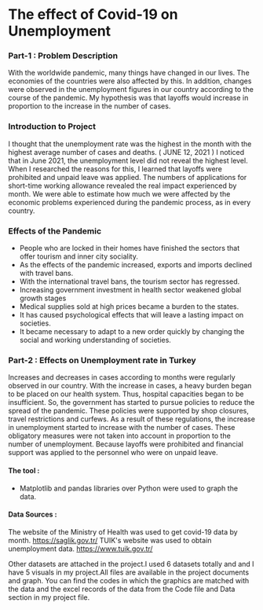 # The effect of Covid-19 on Unemployment
### Part-1 : Problem Description
   With the worldwide pandemic, many things have changed in our lives. The economies of the countries were also affected by this. In addition, changes were observed in the unemployment figures in our country according to the course of the pandemic. My hypothesis was that layoffs would increase in proportion to the increase in the number of cases. 
   
### Introduction to Project
   I thought that the unemployment rate was the highest in the month with the highest average number of cases and deaths. ( JUNE 12, 2021 ) I noticed that in June 2021, the unemployment level did not reveal the highest level. When I researched the reasons for this, I learned that layoffs were prohibited and unpaid leave was applied. The numbers of applications for short-time working allowance revealed the real impact experienced by month. We were able to estimate how much we were affected by the economic problems experienced during the pandemic process, as in every country.
### Effects of the Pandemic
* People who are locked in their homes have finished the sectors that offer tourism and inner city sociality.
* As the effects of the pandemic increased, exports and imports declined with travel bans.
* With the international travel bans, the tourism sector has regressed.
* Increasing government investment in health sector weakened global growth stages
* Medical supplies sold at high prices became a burden to the states.
* It has caused psychological effects that will leave a lasting impact on societies.
* It became necessary to adapt to a new order quickly by changing the social and working understanding of societies.
### Part-2 : Effects on Unemployment rate in Turkey
Increases and decreases in cases according to months were regularly observed in our country. With the increase in cases, a heavy burden began to be placed on our health system. Thus, hospital capacities began to be insufficient. So, the government has started to pursue policies to reduce the spread of the pandemic. These policies were supported by shop closures, travel restrictions and curfews. As a result of these regulations, the increase in unemployment started to increase with the number of cases. These obligatory measures were not taken into account in proportion to the number of unemployment. Because layoffs were prohibited and financial support was applied to the personnel who were on unpaid leave.
#### The tool :
* Matplotlib and pandas libraries over Python were used to graph the data. 
#### Data Sources :
The website of the Ministry of Health was used to get covid-19 data by month.
https://saglik.gov.tr/
TUIK's website was used to obtain unemployment data.
https://www.tuik.gov.tr/

Other datasets are attached in the project.I used 6 datasets totally and and I have 5 visuals in my project.All files are available in the project documents and graph. You can find the codes in which the graphics are matched with the data and the excel records of the data from the Code file and Data section in my project file.
